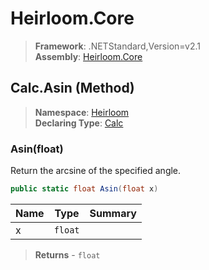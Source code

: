 # Heirloom.Core

> **Framework**: .NETStandard,Version=v2.1  
> **Assembly**: [Heirloom.Core][0]

## Calc.Asin (Method)

> **Namespace**: [Heirloom][0]  
> **Declaring Type**: [Calc][1]

### Asin(float)

Return the arcsine of the specified angle.

```cs
public static float Asin(float x)
```

| Name | Type    | Summary |
|------|---------|---------|
| x    | `float` |         |

> **Returns** - `float`

[0]: ../../../Heirloom.Core.md
[1]: ../Calc.md
